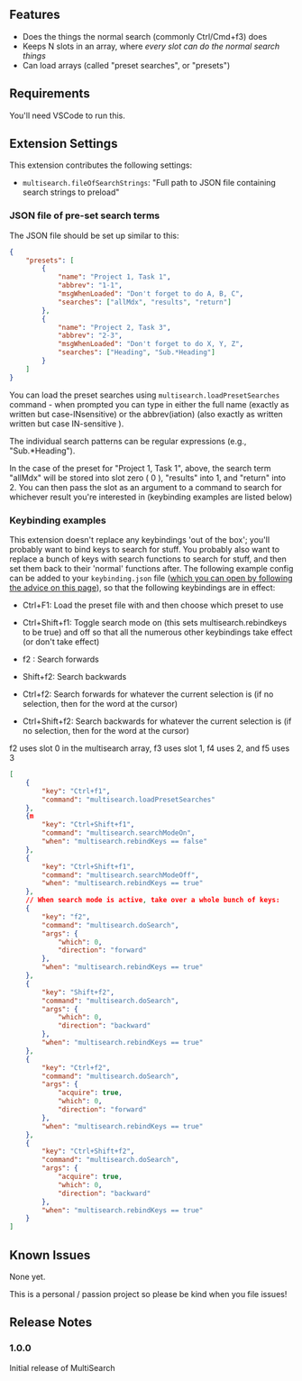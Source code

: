 ## Features

-   Does the things the normal search (commonly Ctrl/Cmd+f3) does
-   Keeps N slots in an array, where _every slot can do the normal search things_
-   Can load arrays (called "preset searches", or "presets")

## Requirements

You'll need VSCode to run this.

## Extension Settings

This extension contributes the following settings:

-   `multisearch.fileOfSearchStrings`: "Full path to JSON file containing search strings to preload"

### JSON file of pre-set search terms

The JSON file should be set up similar to this:

```json
{
    "presets": [
        {
            "name": "Project 1, Task 1",
            "abbrev": "1-1",
            "msgWhenLoaded": "Don't forget to do A, B, C",
            "searches": ["allMdx", "results", "return"]
        },
        {
            "name": "Project 2, Task 3",
            "abbrev": "2-3",
            "msgWhenLoaded": "Don't forget to do X, Y, Z",
            "searches": ["Heading", "Sub.*Heading"]
        }
    ]
}
```

You can load the preset searches using `multisearch.loadPresetSearches` command - when prompted you can type in either the full name (exactly as written but case-INsensitive) or the abbrev(iation) (also exactly as written written but case IN-sensitive ).

The individual search patterns can be regular expressions (e.g., "Sub.\*Heading").

In the case of the preset for "Project 1, Task 1", above, the search term "allMdx" will be stored into slot zero ( 0 ), "results" into 1, and "return" into 2. You can then pass the slot as an argument to a command to search for whichever result you're interested in (keybinding examples are listed below)

### Keybinding examples

This extension doesn't replace any keybindings 'out of the box'; you'll probably want to bind keys to search for stuff.
You probably also want to replace a bunch of keys with search functions to search for stuff, and then set them back to their 'normal' functions after.
The following example config can be added to your `keybinding.json` file ([which you can open by following the advice on this page](https://code.visualstudio.com/docs/getstarted/keybindings#_advanced-customization)), so that the following keybindings are in effect:

-   Ctrl+F1: Load the preset file with and then choose which preset to use
-   Ctrl+Shift+f1: Toggle search mode on (this sets multisearch.rebindkeys to be true) and off so that all the numerous other keybindings take effect (or don't take effect)

-   f2 : Search forwards
-   Shift+f2: Search backwards
-   Ctrl+f2: Search forwards for whatever the current selection is (if no selection, then for the word at the cursor)
-   Ctrl+Shift+f2: Search backwards for whatever the current selection is (if no selection, then for the word at the cursor)

f2 uses slot 0 in the multisearch array, f3 uses slot 1, f4 uses 2, and f5 uses 3

```json
[
    {
        "key": "Ctrl+f1",
        "command": "multisearch.loadPresetSearches"
    },
    {m
        "key": "Ctrl+Shift+f1",
        "command": "multisearch.searchModeOn",
        "when": "multisearch.rebindKeys == false"
    },
    {
        "key": "Ctrl+Shift+f1",
        "command": "multisearch.searchModeOff",
        "when": "multisearch.rebindKeys == true"
    },
    // When search mode is active, take over a whole bunch of keys:
    {
        "key": "f2",
        "command": "multisearch.doSearch",
        "args": {
            "which": 0,
            "direction": "forward"
        },
        "when": "multisearch.rebindKeys == true"
    },
    {
        "key": "Shift+f2",
        "command": "multisearch.doSearch",
        "args": {
            "which": 0,
            "direction": "backward"
        },
        "when": "multisearch.rebindKeys == true"
    },
    {
        "key": "Ctrl+f2",
        "command": "multisearch.doSearch",
        "args": {
            "acquire": true,
            "which": 0,
            "direction": "forward"
        },
        "when": "multisearch.rebindKeys == true"
    },
    {
        "key": "Ctrl+Shift+f2",
        "command": "multisearch.doSearch",
        "args": {
            "acquire": true,
            "which": 0,
            "direction": "backward"
        },
        "when": "multisearch.rebindKeys == true"
    }
]
```

## Known Issues

None yet.

This is a personal / passion project so please be kind when you file issues!

## Release Notes

### 1.0.0

Initial release of MultiSearch
